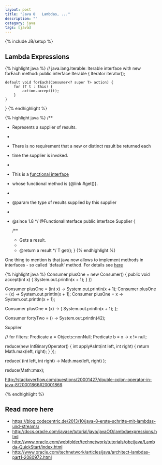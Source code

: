 ```yaml
---
layout: post
title: "Java 8   Lambdas, ..."
description: ""
category: java
tags: [java]
---
```

{% include JB/setup %}


<link rel="stylesheet" href="//cdnjs.cloudflare.com/ajax/libs/highlight.js/8.7/styles/androidstudio.min.css">
<script src="//cdnjs.cloudflare.com/ajax/libs/highlight.js/8.7/highlight.min.js"></script>
<script>hljs.initHighlightingOnLoad();</script>



## Lambda Expressions


{% highlight java %}
// java.lang.Iterable: Iterable interface with new forEach method:
public interface Iterable<T> {
    Iterator<T> iterator(); 
  
    default void forEach(Consumer<? super T> action) {
        for (T t : this) {
            action.accept(t);
        }
    }
} 
{% endhighlight %}



{% highlight java %}
/**
 * Represents a supplier of results.
 *
 * <p>There is no requirement that a new or distinct result be returned each
 * time the supplier is invoked.
 *
 * <p>This is a <a href="package-summary.html">functional interface</a>
 * whose functional method is {@link #get()}.
 *
 * @param <T> the type of results supplied by this supplier
 *
 * @since 1.8
 */
@FunctionalInterface
public interface Supplier<T> {

    /**
     * Gets a result.
     *
     * @return a result
     */
    T get();
}
{% endhighlight %}

One thing to mention is that java now allows to implement methods in interfaces - so called 'default' method. For details see [here](https://docs.oracle.com/javase/tutorial/java/IandI/defaultmethods.html)



{% highlight java %}
Consumer<int> plusOne = new Consumer<int>() {
		 					public void accept(int x) {
		      					System.out.println(x + 1);
		   					}
						})


Consumer<int> plusOne = (int x) -> System.out.println(x + 1);
Consumer<int> plusOne = (x) -> System.out.println(x + 1);
Consumer<int> plusOne = x -> System.out.println(x + 1);

Consumer<int> plusOne = (x) -> { System.out.println(x + 1); };

Consumer<int> fortyTwo = () -> System.out.println(42);


Supplier<T>


// for filters:
Predicate<Object> a = Objects::nonNull;
Predicate<Object> b = x -> x != null;



reduce(new IntBinaryOperator() {
    int applyAsInt(int left, int right) {
        return Math.max(left, right);
    }
});

reduce( (int left, int right) -> Math.max(left, right) );


reduce(Math::max);

http://stackoverflow.com/questions/20001427/double-colon-operator-in-java-8/20001866#20001866

{% endhighlight %}


## Read more here

* <https://blog.codecentric.de/2013/10/java-8-erste-schritte-mit-lambdas-und-streams/>
* <http://docs.oracle.com/javase/tutorial/java/javaOO/lambdaexpressions.html>
* <http://www.oracle.com/webfolder/technetwork/tutorials/obe/java/Lambda-QuickStart/index.html>
* <http://www.oracle.com/technetwork/articles/java/architect-lambdas-part1-2080972.html>


